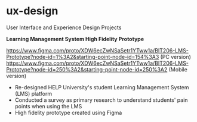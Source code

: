 # ux-design
User Interface and Experience Design Projects

**Learning Management System High Fidelity Prototype**

https://www.figma.com/proto/XDW6ecZwNSaSetr1YTww1a/BIT206-LMS-Prototype?node-id=1%3A2&starting-point-node-id=154%3A3 (PC version)
https://www.figma.com/proto/XDW6ecZwNSaSetr1YTww1a/BIT206-LMS-Prototype?node-id=250%3A2&starting-point-node-id=250%3A2 (Mobile version)
- Re-designed HELP University's student Learning Management System (LMS) platform 
- Conducted a survey as primary research to understand students' pain points when using the LMS
- High fidelity prototype created using Figma
